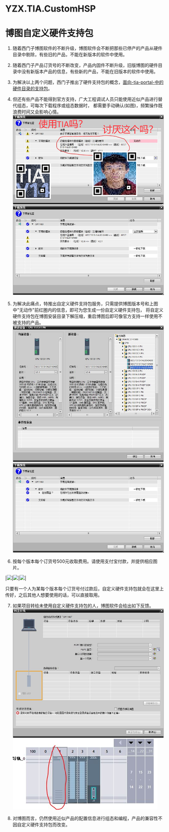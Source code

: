 ﻿# YZX.TIA.CustomHSP
# 博图自定义硬件支持包

1. 随着西门子博图软件的不断升级，博图软件会不断把那些已停产的产品从硬件目录中剔除，有些旧的产品，不能在新版本的软件中使用。 

2. 随着西门子产品订货号的不断改变，产品内固件不断升级，旧版博图的硬件目录中没有新版本产品的信息，有些新的产品，不能在旧版本的软件中使用。

3. 为解决以上两个问题，西门子推出了硬件支持包的概念，[面向-tia-portal-中的硬件目录的支持包](https://support.industry.siemens.com/cs/document/72341852/%E9%9D%A2%E5%90%91-tia-portal-%E4%B8%AD%E7%A1%AC%E4%BB%B6%E7%9B%AE%E5%BD%95%E7%9A%84%E6%94%AF%E6%8C%81%E5%8C%85-(hsp)?dti=0&lc=zh-CN)。

4. 但还有些产品不能得到官方支持，广大工程调试人员只能使用近似产品进行替代组态，可每次下载程序或组态数据时，
   都需要手动确认(如图)，频繁操作既浪费时间又会影响心情。
![](https://github.com/yanzixiang/YZX.TIA.CustomHSP/blob/master/images/%E6%97%A0%E5%8A%A8%E4%BD%9C.png?raw=true)
![](https://github.com/yanzixiang/YZX.TIA.CustomHSP/blob/master/images/%E5%85%A8%E9%83%A8%E6%8E%A5%E5%8F%97.jpg?raw=true)

5. 为解决此痛点，特推出自定义硬件支持包服务，只需提供博图版本号和上图中"无动作"前红圏内的信息，即可为您生成一份自定义硬件支持包，
   将自定义硬件支持包在博图安装目录下解压缩，重启博图后即可像官方支持一样使用不被支持的产品。
![](https://github.com/yanzixiang/YZX.TIA.CustomHSP/blob/master/images/%E6%9B%B4%E6%8D%A2%E8%AE%BE%E5%A4%87.jpg?raw=true)
![](https://github.com/yanzixiang/YZX.TIA.CustomHSP/blob/master/images/%E4%B8%80%E8%87%B4%E6%80%A7%E4%B8%8B%E8%BD%BD.jpg?raw=true) 


6. 按每个版本每个订货号500元收取费用。请使用支付宝付款，并提供相应图片。

|![](https://raw.githubusercontent.com/yanzixiang/ILoveWrittingChineseCharacters/master/SK/weixin.png)|![](https://raw.githubusercontent.com/yanzixiang/ILoveWrittingChineseCharacters/master/SK/891582546.jpg)|![](https://raw.githubusercontent.com/yanzixiang/ILoveWrittingChineseCharacters/master/SK/1580970624.jpg)|

   只要有一个人为某每个版本每个订货号付过款后，自定义硬件支持包就会在这里上传好，之后其他人想要使用的话，可以直接取用。

7. 如果项目转给未使用自定义硬件支持包的人，博图软件会给出如下反馈。
![](https://raw.githubusercontent.com/yanzixiang/YZX.TIA.CustomHSP/master/images/安全登录.jpg)
![](https://raw.githubusercontent.com/yanzixiang/YZX.TIA.CustomHSP/master/images/无信息.jpg)

8. 对博图而言，仍然使用近似产品的配置信息进行组态和编程，产品的兼容性不因自定义硬件支持包而改变。
